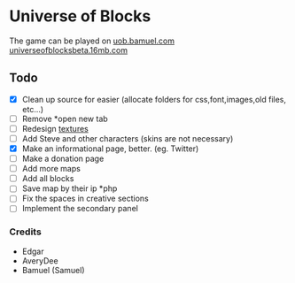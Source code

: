 #  **Universe of Blocks**
  The game can be played on
  [uob.bamuel.com](http://uob.bamuel.com/index.html)
  [universeofblocksbeta.16mb.com](http://universeofblocksbeta.16mb.com/)
## Todo
- [x] Clean up source for easier (allocate folders for css,font,images,old files, etc...)
- [ ] Remove *open new tab 
- [ ] Redesign [textures](http://www.mediafire.com/download/pvjqnzg35z3a12f/Fluff%27s+Anti-lag+%231.7.5%23+V.02.zip)
- [ ] Add Steve and other characters (skins are not necessary)
- [x] Make an informational page, better. (eg. Twitter)
- [ ] Make a donation page
- [ ] Add more maps
- [ ] Add all blocks
- [ ] Save map by their ip *php
- [ ] Fix the spaces in creative sections
- [ ] Implement the secondary panel

### Credits 
- Edgar
- AveryDee
- Bamuel (Samuel)
